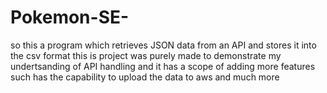 # Pokemon-SE-
so this a program which retrieves JSON data from an API and stores it into the csv format this is project was purely made to demonstrate my undertsanding of API handling and it has a scope of adding more features such has the capability to upload the data to aws and much more 
